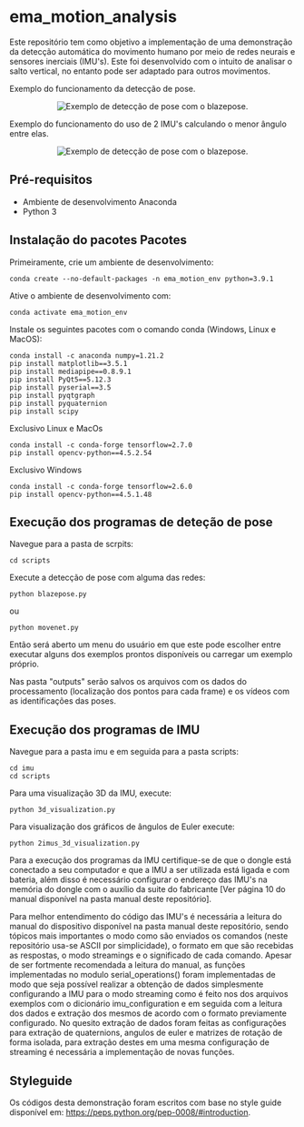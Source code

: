 # ema_motion_analysis

Este repositório tem como objetivo a implementação de uma demonstração
da detecção automática do movimento humano por meio de redes neurais e sensores inerciais
(IMU's). Este foi desenvolvido com o intuito de analisar o salto vertical, no entanto
pode ser adaptado para outros movimentos. 

<!-- Funciona no github -->
Exemplo do funcionamento da detecção de pose. 
<p align="center">
  <img src="/examples/blazepose-example.gif" alt="Exemplo de detecção de pose com o blazepose." />
</p>

<!-- Funciona no github -->
Exemplo do funcionamento do uso de 2 IMU's calculando o menor ângulo entre elas. 
<p align="center">
  <img src="/examples/imu-example.gif" alt="Exemplo de detecção de pose com o blazepose." />
</p>

## Pré-requisitos

- Ambiente de desenvolvimento Anaconda
- Python 3

## Instalação do pacotes Pacotes

Primeiramente, crie um ambiente de desenvolvimento:
```
conda create --no-default-packages -n ema_motion_env python=3.9.1
```
Ative o ambiente de desenvolvimento com:
```
conda activate ema_motion_env
```
Instale os seguintes pacotes com o comando conda (Windows, Linux e MacOS):
```
conda install -c anaconda numpy=1.21.2
pip install matplotlib==3.5.1
pip install mediapipe==0.8.9.1
pip install PyQt5==5.12.3
pip install pyserial==3.5
pip install pyqtgraph
pip install pyquaternion
pip install scipy
```

Exclusivo Linux e MacOs
```
conda install -c conda-forge tensorflow=2.7.0
pip install opencv-python==4.5.2.54
```

Exclusivo Windows
```
conda install -c conda-forge tensorflow=2.6.0
pip install opencv-python==4.5.1.48
```
## Execução dos programas de deteção de pose

Navegue para a pasta de scrpits:
```
cd scripts
```

Execute a detecção de pose com alguma das redes:

```
python blazepose.py
```
ou

```
python movenet.py
```

Então será aberto um menu do usuário em que este pode escolher entre executar alguns dos exemplos prontos disponíveis ou carregar um exemplo próprio.

Nas pasta "outputs" serão salvos os arquivos com os dados do processamento (localização dos pontos para cada frame) e os vídeos com as identificações das poses.

## Execução dos programas de IMU

Navegue para a pasta imu e em seguida para a pasta scripts:
```
cd imu
cd scripts
```

Para uma visualização 3D da IMU, execute:
```
python 3d_visualization.py
```

Para visualização dos gráficos de ângulos de Euler execute:
```
python 2imus_3d_visualization.py
```

Para a execução dos programas da IMU certifique-se de que o dongle está conectado a seu 
computador e que a IMU a ser utilizada está ligada e com bateria, além disso é necessário
configurar o endereço das IMU's na memória do dongle com o auxílio da suite do fabricante
[Ver página 10 do manual disponível na pasta manual deste repositório].

Para melhor entendimento do código das IMU's é necessária a leitura do manual do
dispositivo disponível na pasta manual deste repositório, sendo tópicos mais importantes
o modo como são enviados os comandos (neste repositório usa-se ASCII por simplicidade), 
o formato em que são recebidas as respostas, o modo streamings e o significado de cada
comando. Apesar de ser fortmente recomendada a leitura do manual, as funções implementadas
no modulo serial_operations() foram implementadas de modo que seja possível realizar a 
obtenção de dados simplesmente configurando a IMU para o modo streaming como é feito
nos dos arquivos exemplos com o dicionário imu_configuration e em seguida com a leitura dos
dados e extração dos mesmos de acordo com o formato previamente configurado. No quesito extração
de dados foram feitas as configurações para extração de quaternions, angulos de euler e 
matrizes de rotação de forma isolada, para extração destes em uma mesma configuração de streaming 
é necessária a implementação de novas funções.

## Styleguide

Os códigos desta demonstração foram escritos com base no style guide disponível 
em: https://peps.python.org/pep-0008/#introduction.